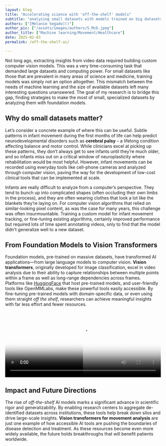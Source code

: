 ```yaml
---
layout: blog
title: "Accelerating science with 'off-the-shelf' models"
subtitle: "analyzing small datasets with models trained on big datasets"
authors: ["[Melanie Segado]()"]
author_pic: ["/assets/images/authors/S_McD.jpeg"]
author_title: ["Machine learning/Movement/Healthcare"]
date: 2025-02-03
permalink: /off-the-shelf-ai/

---
```



Not long ago, extracting insights from video data required building custom computer vision models. This was a very time-consuming task that demanded large datasets and computing power. For small datasets like those that are prevalent in many areas of science and medicine, training models was simply not an option altogether. This mismatch between the needs of machine learning and the size of available datasets left many interesting questions unanswered. The goal of my research is to bridge this gap, finding strategies to make the most of small, specialized datasets by analyzing them with foundation models.

## Why do small datasets matter?

Let’s consider a concrete example of where this can be useful. Subtle patterns in infant movement during the first months of life can help predict neurodevelopmental disorders such as **cerebral palsy** – a lifelong condition affecting balance and motor control. While clinicians excel at picking up these patterns, they don’t always get to see infants until they’re much older, and so infants miss out on a critical window of neuroplasticity where rehabilitation would be most helpful. However, infant movements can be recorded using everyday tools like cell-phone cameras and analyzed through computer vision, paving the way for the development of low-cost clinical tools that can be implemented at scale.

Infants are really difficult to analyze from a computer’s perspective. They tend to bunch up into complicated shapes (often occluding their own limbs in the process), and they are often wearing clothes that look a lot like the blankets they’re laying on. For computer vision algorithms that relied on similar-looking pixel content, as was the case for many years, this challenge was often insurmountable. Training a custom model for infant movement tracking, or fine-tuning existing algorithms, certainly improved performance but required lots of time spent annotating videos, only to find that the model didn’t generalize well to a new dataset.

## From Foundation Models to Vision Transformers

Foundation models, pre-trained on massive datasets, have transformed AI applications—from large language models to computer vision. **Vision transformers**, originally developed for image classification, excel in video analysis due to their ability to capture relationships between multiple points within a frame as well as long-range dependencies across frames. Platforms like [HuggingFace](https://huggingface.co/) that host pre-trained models, and user-friendly tools like OpenMMLabs, make these powerful tools easily accessible. By fine-tuning pre-trained models with domain-specific data, or even using them straight *off the shelf*, researchers can achieve meaningful insights with far less effort and fewer resources.

<div id="video-compare-container">
  <video loop autoplay poster="https://s3-us-west-2.amazonaws.com/s.cdpn.io/4273/dirty.jpg">
    <source src=https://s3-us-west-2.amazonaws.com/s.cdpn.io/4273/floodplain-dirty.mp4>
    <source src=https://s3-us-west-2.amazonaws.com/s.cdpn.io/4273/floodplain-dirty.webm>
  </video>
 <div id="video-clipper">
    <video loop autoplay poster="https://s3-us-west-2.amazonaws.com/s.cdpn.io/4273/clean.jpg">
      <source src=https://s3-us-west-2.amazonaws.com/s.cdpn.io/4273/floodplain-clean.mp4>
      <source src=https://s3-us-west-2.amazonaws.com/s.cdpn.io/4273/floodplain-clean.webm>
    </video>
  </div>
	</div>

<!-- <div id="video-compare-container">
  <video loop muted autoplay poster="../assets/post_assets/2025-03-01-Melanie-Segado/openpose.jpg">
    <source src=../assets/post_assets/2025-03-01-Melanie-Segado/openpose.mp4 type="video/mp4">
    <source src=../assets/post_assets/2025-03-01-Melanie-Segado/openpose.webm type="video/webm">
  </video>
 <div id="video-clipper">
    <video loop muted autoplay poster="../assets/post_assets/2025-03-01-Melanie-Segado/vitposeh.jpg">
      <source src=../assets/post_assets/2025-03-01-Melanie-Segado/vitposeh.mp4 type="video/mp4">
      <source src=../assets/post_assets/2025-03-01-Melanie-Segado/vitposeh.webm type="video/webm">
    </video>
  </div>
	</div> -->

<style>

#video-compare-container {
    display: inline-block;
    line-height: 0;
    position: relative;
    width: 100%;
    padding-top: 42.3%;
}
#video-compare-container > video {
    width: 100%;
    position: absolute;
    top: 0; height: 100%;
}
#video-clipper {
    width: 50%; position: absolute;
    top: 0; bottom: 0;
    overflow: hidden;
}
#video-clipper video {
    width: 200%;
    position: absolute;
    height: 100%;
}
</style>

<script>
    function trackLocation(e) {
        var rect = videoContainer.getBoundingClientRect(),
            position = ((e.pageX - rect.left) / videoContainer.offsetWidth) * 100;
        if (position <= 100) { 
            videoClipper.style.width = position + "%";
            clippedVideo.style.width = ((100 / position) * 100) + "%";
            clippedVideo.style.zIndex = 3;
        }
    }
    var videoContainer = document.getElementById("video-compare-container"),
        videoClipper = document.getElementById("video-clipper"),
        clippedVideo = videoClipper.getElementsByTagName("video")[0];

    videoContainer.addEventListener("mousemove", trackLocation, false);
    videoContainer.addEventListener("touchstart", trackLocation, false);
    videoContainer.addEventListener("touchmove", trackLocation, false);
</script>

## Impact and Future Directions

The rise of *off-the-shelf* AI models marks a significant advance in scientific rigor and generalizability. By enabling research centers to aggregate de-identified datasets across institutions, these tools help break down silos and drive large-scale insights. **Vision transformers for movement analysis** are just one example of how accessible AI tools are pushing the boundaries of disease detection and treatment. As these resources become even more widely available, the future holds breakthroughs that will benefit patients worldwide.


